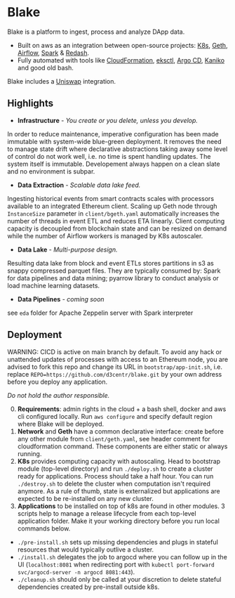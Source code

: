 # Blake

Blake is a platform to ingest, process and analyze DApp data.

- Built on aws as an integration between open-source projects: [K8s](https://github.com/kubernetes/kubernetes), [Geth](https://github.com/ethereum/go-ethereum), [Airflow](https://github.com/apache/airflow), [Spark](https://github.com/apache/spark) & [Redash](https://github.com/getredash/redash). 
- Fully automated with tools like [CloudFormation](https://aws.amazon.com/cloudformation/), [eksctl](https://github.com/weaveworks/eksctl), [Argo CD](https://github.com/argoproj/argo-cd), [Kaniko](https://github.com/GoogleContainerTools/kaniko) and good old bash.

Blake includes a [Uniswap](https://uniswap.org/) integration.
## Highlights
- **Infrastructure** - _You create or you delete, unless you develop._

In order to reduce maintenance, imperative configuration has been made immutable with system-wide blue-green deployment. It removes the need to manage state drift where declarative abstractions taking away some level of control do not work well, i.e. no time is spent handling updates. The system itself is immutable. Developement always happen on a clean slate and no environment is subpar.
- **Data Extraction** - _Scalable data lake feed._

Ingesting historical events from smart contracts scales with processors available to an integrated Ethereum client. Scaling up Geth node through `InstanceSize` parameter in `client/bgeth.yaml` automatically increases the number of threads in event ETL and reduces ETA linearly. Client computing capacity is decoupled from blockchain state and can be resized on demand while the number of Airflow workers is managed by K8s autoscaler.
- **Data Lake** - _Multi-purpose design._

Resulting data lake from block and event ETLs stores partitions in s3 as snappy compressed parquet files. They are typically consumed by: Spark for data pipelines and data mining; pyarrow library to conduct analysis or load machine learning datasets.
- **Data Pipelines** - _coming soon_

see `eda` folder for Apache Zeppelin server with Spark interpreter
## Deployment
WARNING: CICD is active on main branch by default. To avoid any hack or unattended updates of processes with access to an Ethereum node, you are advised to fork this repo and change its URL in `bootstrap/app-init.sh`, i.e. replace `REPO=https://github.com/d3centr/blake.git` by your own address before you deploy any application.

_Do not hold the author responsible._

0. **Requirements**: admin rights in the cloud + a bash shell, docker and aws cli configured locally. Run `aws configure` and specify default region where Blake will be deployed.
1. **Network** and **Geth** have a common declarative interface: create before any other module from `client/geth.yaml`, see header comment for cloudformation command. These components are either static or always running.
2. **K8s** provides computing capacity with autoscaling. Head to bootstrap module (top-level directory) and run `./deploy.sh` to create a cluster ready for applications. Process should take a half hour. You can run `./destroy.sh` to delete the cluster when computation isn't required anymore. As a rule of thumb, state is externalized but applications are expected to be re-installed on any new cluster.
3. **Applications** to be installed on top of k8s are found in other modules. 3 scripts help to manage a release lifecycle from each top-level application folder. Make it your working directory before you run local commands below.
- `./pre-install.sh` sets up missing dependencies and plugs in stateful resources that would typically outlive a cluster.
- `./install.sh` delegates the job to argocd where you can follow up in the UI (`localhost:8081` when redirecting port with `kubectl port-forward svc/argocd-server -n argocd 8081:443`).
- `./cleanup.sh` should only be called at your discretion to delete stateful dependencies created by pre-install outside k8s.

